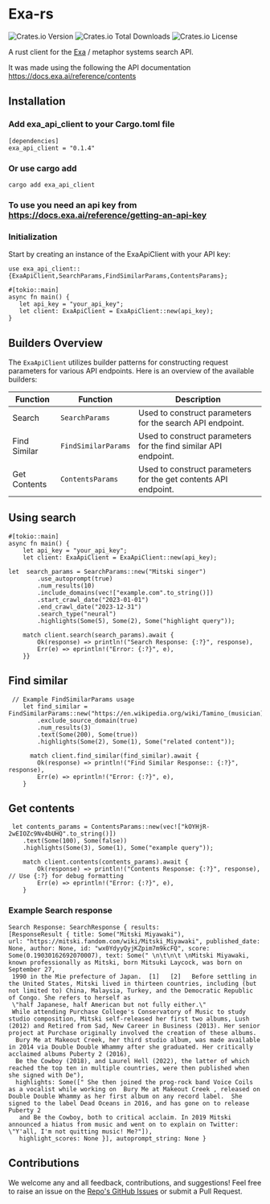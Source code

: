 # Exa-rs

![Crates.io Version](https://img.shields.io/crates/v/exa_api_client)
![Crates.io Total Downloads](https://img.shields.io/crates/d/exa_api_client)
![Crates.io License](https://img.shields.io/crates/l/exa_api_client)



A rust client for the [Exa](https://exa.ai/search) / metaphor systems search API. 


It was made using the following the API documentation https://docs.exa.ai/reference/contents


## Installation 

### Add exa_api_client to your Cargo.toml file 

```
[dependencies]
exa_api_client = "0.1.4" 
```
### Or use cargo add  

```
cargo add exa_api_client
```

### To use you need an api key from https://docs.exa.ai/reference/getting-an-api-key 

### Initialization
Start by creating an instance of the ExaApiClient with your API key:
 
 ```
use exa_api_client::{ExaApiClient,SearchParams,FindSimilarParams,ContentsParams};

#[tokio::main]
async fn main() {
    let api_key = "your_api_key";
    let client: ExaApiClient = ExaApiClient::new(api_key);
}
 ```

## Builders Overview

The `ExaApiClient` utilizes builder patterns for constructing request parameters for various API endpoints. Here is an overview of the available builders:

| Function            | Function                     | Description                                                   |
|---------------------|-----------------------------|---------------------------------------------------------------|
| Search              | `SearchParams`       | Used to construct parameters for the search API endpoint.     |
| Find Similar        | `FindSimilarParams`  | Used to construct parameters for the find similar API endpoint.|
| Get Contents        | `ContentsParams`     | Used to construct parameters for the get contents API endpoint.|



## Using search 

```
#[tokio::main]
async fn main() {
    let api_key = "your_api_key";
    let client: ExaApiClient = ExaApiClient::new(api_key);

let  search_params = SearchParams::new("Mitski singer")
        .use_autoprompt(true)
        .num_results(10)
        .include_domains(vec!["example.com".to_string()])
        .start_crawl_date("2023-01-01")
        .end_crawl_date("2023-12-31")
        .search_type("neural")
        .highlights(Some(5), Some(2), Some("highlight query"));

    match client.search(search_params).await {
        Ok(response) => println!("Search Response: {:?}", response),
        Err(e) => eprintln!("Error: {:?}", e),
    }}
```

## Find similar 
```
 // Example FindSimilarParams usage
    let find_similar = FindSimilarParams::new("https://en.wikipedia.org/wiki/Tamino_(musician)")
        .exclude_source_domain(true)
        .num_results(3)
        .text(Some(200), Some(true))
        .highlights(Some(2), Some(1), Some("related content"));

      match client.find_similar(find_similar).await {
        Ok(response) => println!("Find Similar Response:: {:?}", response),
        Err(e) => eprintln!("Error: {:?}", e),
    }
```

## Get contents
```
 let contents_params = ContentsParams::new(vec!["kOYHjR-2wEIOZc9Nv4bUHQ".to_string()])
    .text(Some(100), Some(false))
    .highlights(Some(3), Some(1), Some("example query"));

    match client.contents(contents_params).await {
        Ok(response) => println!("Contents Response: {:?}", response), // Use {:?} for debug formatting
        Err(e) => eprintln!("Error: {:?}", e),
    }
```


### Example Search response 

```
Search Response: SearchResponse { results: 
[ResponseResult { title: Some("Mitski Miyawaki"), 
url: "https://mitski.fandom.com/wiki/Mitski_Miyawaki", published_date: None, author: None, id: "wx0YdyyQyjKZpim7m9kcFQ", score: Some(0.19030162692070007), text: Some(" \n\t\n\t \nMitski Miyawaki, known professionally as Mitski, born Mitsuki Laycock, was born on September 27,
 1990 in the Mie prefecture of Japan.  [1]   [2]   Before settling in the United States, Mitski lived in thirteen countries, including (but not limited to) China, Malaysia, Turkey, and the Democratic Republic of Congo. She refers to herself as 
 \"half Japanese, half American but not fully either.\"
 While attending Purchase College's Conservatory of Music to study studio composition, Mitski self-released her first two albums, Lush (2012) and Retired from Sad, New Career in Business (2013). Her senior project at Purchase originally involved the creation of these albums.
  Bury Me at Makeout Creek, her third studio album, was made available in 2014 via Double Double Whammy after she graduated. Her critically acclaimed albums Puberty 2 (2016),
  Be the Cowboy (2018), and Laurel Hell (2022), the latter of which reached the top ten in multiple countries, were then published when she signed with De"), 
  highlights: Some([" She then joined the prog-rock band Voice Coils as a vocalist while working on  Bury Me at Makeout Creek , released on Double Double Whammy as her first album on any record label.  She signed to the label Dead Oceans in 2016, and has gone on to release  Puberty 2 
   and Be the Cowboy, both to critical acclaim. In 2019 Mitski announced a hiatus from music and went on to explain on Twitter:  \"Y'all, I'm not quitting music! Me?"]),
   highlight_scores: None }], autoprompt_string: None }

```




## Contributions

We welcome any and all feedback, contributions, and suggestions! Feel free to raise an issue on the <a href="https://github.com/maishathasin/exa-rs/issues">Repo's GitHub Issues</a> or submit a Pull Request. 

 
